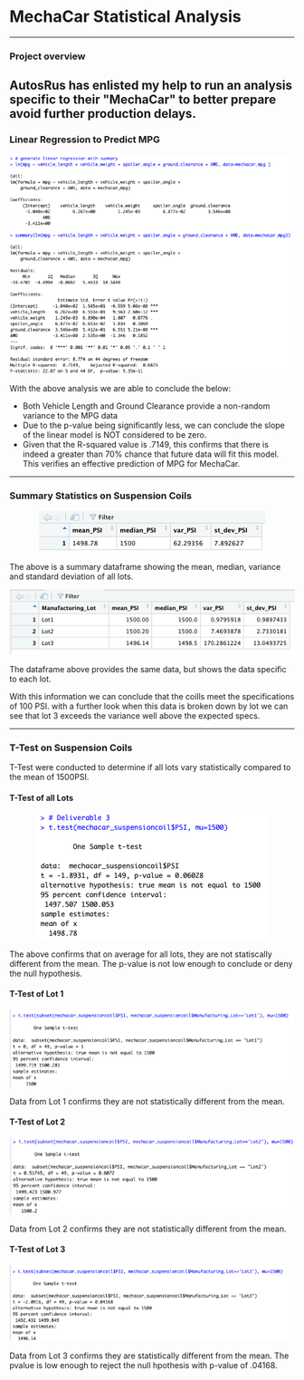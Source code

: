 # MechaCar Statistical Analysis
----
### Project overview

AutosRus has enlisted my help to run an analysis specific to their "MechaCar" to better prepare avoid further production delays.
---- 
### Linear Regression to Predict MPG

<p align="center">
  <img src="https://github.com/KEGANCP/MechaCar_Statistical_Analysis/blob/main/Images/Linear_Regression_Summary.png" alt="LRSummary"/>
</p>

With the above analysis we are able to conclude the below:
- Both Vehicle Length and Ground Clearance provide a non-random variance to the MPG data
- Due to the p-value being significantly less, we can conclude the slope of the linear model is NOT considered to be zero.
- Given that the R-squared value is .7149, this confirms that there is indeed a greater than 70% chance that future data will fit this model. This verifies an effective prediction of MPG for MechaCar.


----
### Summary Statistics on Suspension Coils

<p align="center">
  <img src="https://github.com/KEGANCP/MechaCar_Statistical_Analysis/blob/main/Images/Mean_Med_Var_SD.png" alt="total_Summary_mean_Med_Var_SD"/>
</p>

The above is a summary dataframe showing the mean, median, variance and standard deviation of all lots.

<p align="center">
  <img src="https://github.com/KEGANCP/MechaCar_Statistical_Analysis/blob/main/Images/Lot_summary.png" alt="Lot_summary"/>
</p>

The dataframe above provides the same data, but shows the data specific to each lot.


With this information we can conclude that the coills meet the specifications of 100 PSI. with a further look when this data is broken down by lot we can see that lot 3 exceeds the variance well above the expected specs.


----
### T-Test on Suspension Coils

T-Test were conducted to determine if all lots vary statistically compared to the mean of 1500PSI.

#### T-Test of all Lots
<p align="center">
  <img src="https://github.com/KEGANCP/MechaCar_Statistical_Analysis/blob/main/Images/Total_Tst.png" alt="test_sum"/>
</p>
The above confirms that on average for all lots, they are not statiscally different from the mean. The p-value is not low enough to conclude or deny the null hypothesis. 

#### T-Test of Lot 1
<p align="center">
  <img src="https://github.com/KEGANCP/MechaCar_Statistical_Analysis/blob/main/Images/Lot1.png" alt="Lot1"/>
</p>
Data from Lot 1 confirms they are not statistically different from the mean.

#### T-Test of Lot 2
<p align="center">
  <img src="https://github.com/KEGANCP/MechaCar_Statistical_Analysis/blob/main/Images/Lot2.png" alt="Lot2"/>
</p>
Data from Lot 2 confirms they are not statistically different from the mean.

#### T-Test of Lot 3
<p align="center">
  <img src="https://github.com/KEGANCP/MechaCar_Statistical_Analysis/blob/main/Images/Lot3.png" alt="Lot3"/>
</p>
Data from Lot 3 confirms they are statistically different from the mean. The pvalue is low enough to reject the null hpothesis with p-value of .04168.

